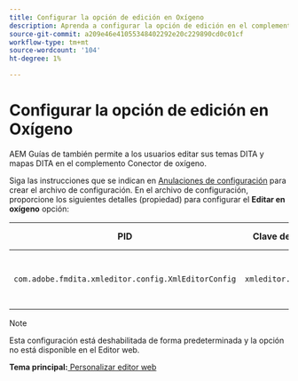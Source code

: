 ```yaml
---
title: Configurar la opción de edición en Oxígeno
description: Aprenda a configurar la opción de edición en el complemento Conector de oxígeno.
source-git-commit: a209e46e41055348402292e20c229890cd0c01cf
workflow-type: tm+mt
source-wordcount: '104'
ht-degree: 1%

---
```



# Configurar la opción de edición en Oxígeno

AEM Guías de también permite a los usuarios editar sus temas DITA y mapas DITA en el complemento Conector de oxígeno.

Siga las instrucciones que se indican en [Anulaciones de configuración](download-install-additional-config-override.md#) para crear el archivo de configuración. En el archivo de configuración, proporcione los siguientes detalles (propiedad) para configurar el **Editar en oxígeno** opción:



| PID | Clave de propiedad | Valor de propiedad |
|---|------------|--------------|
| `com.adobe.fmdita.xmleditor.config.XmlEditorConfig` | `xmleditor.editinoxygen` | Boolean \(true/false\). **Valor predeterminado**: false |

>[!NOTE]
>
> Esta configuración está deshabilitada de forma predeterminada y la opción no está disponible en el Editor web.

**Tema principal:**[ Personalizar editor web](conf-web-editor.md)

